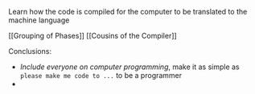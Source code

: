 Learn how the code is compiled for the computer to be translated to the machine language

[[Grouping of Phases]]
[[Cousins of the Compiler]]

Conclusions:
- *Include everyone on computer programming*, make it as simple as `please make me code to ...` to be a programmer
- 
